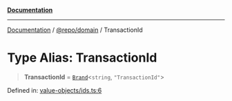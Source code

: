[**Documentation**](../../../README.md)

***

[Documentation](../../../README.md) / [@repo/domain](../README.md) / TransactionId

# Type Alias: TransactionId

> **TransactionId** = [`Brand`](Brand.md)\<`string`, `"TransactionId"`\>

Defined in: [value-objects/ids.ts:6](https://github.com/o3osatoshi/experiment/blob/5bd7d1b2e07e346ab8abb44ddf7730e7fe84cf4f/packages/domain/src/value-objects/ids.ts#L6)

